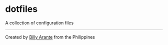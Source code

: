 # dotfiles

A collection of configuration files

---
Created by [Billy Arante](https://arantebw.github.io/) from the Philippines

